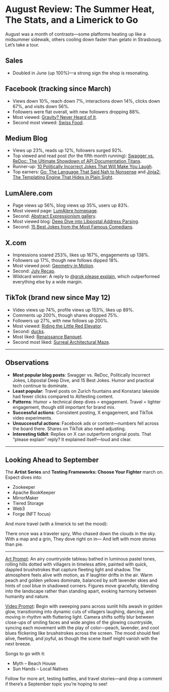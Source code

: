 # August Review: The Summer Heat, The Stats, and a Limerick to Go

August was a month of contrasts—some platforms heating up like a midsummer sidewalk, others cooling down faster than gelato in Strasbourg. Let’s take a tour.

## Sales

* Doubled in June (up 100%)—a strong sign the shop is resonating.

## Facebook (tracking since March)

* Views down 10%, reach down 7%, interactions down 14%, clicks down 67%, and visits down 56%.
* Followers were flat overall, with new followers dropping 88%.
* Most viewed: [Gravity? Never Heard of It](https://fb.watch/BVZj6dUTmJ/).
* Second most viewed: [Swiss Food](https://www.facebook.com/DaveLumAI/posts/pfbid0Td6LbsixUDR54AFLdPyuZJom662YozAXqiaNWp242QKXRxbh4ePGT33yvtbAk4qWl?__cft__[0]=AZWen0ywcfXmi51OiZCxymkc6MTs0fLo-iKxE6ASACfVZlKxlZOttGuEC8xkR9GjwmJxlIOKz4LB--6KTYvA1wIRPnTarW1aNZxrPobJaPoQbocFO_iHB2T5xYo9TO2XI1NzZ2UCX1VklQWBWQ7vg50P&__tn__=%2CO%2CP-R).

## Medium Blog

* Views up 23%, reads up 12%, followers surged 92%.
* Top viewed and read post (for the fifth month running): [Swagger vs. ReDoc: The Ultimate Showdown of API Documentation Titans](https://medium.com/@DaveLumAI/swagger-vs-redoc-the-ultimate-showdown-of-api-documentation-titans-6424e5967538).
* Runner-up: [10 Politically Incorrect Jokes That Will Make You Laugh](https://medium.com/@DaveLumAI/10-politically-incorrect-jokes-that-will-make-you-laugh-22ca82a8aa40).
* Top earners: [Go: The Language That Said Nah to Nonsense](https://blog.stackademic.com/go-the-language-that-said-nah-to-nonsense-894293a343c0) and [Jinja2: The Templating Engine That Hides in Plain Sight](https://medium.com/@DaveLumAI/jinja2-the-templating-engine-that-hides-in-plain-sight-0debdbe6076b).

## LumAIere.com

* Page views up 56%, blog views up 35%, users up 83%.
* Most viewed page: [LumAIere homepage](https://lumaiere.com/).
* Second: [Abstract Expressionism gallery](https://lumaiere.com/?gallery=abstract-expressionism).
* Most viewed blog: [Deep Dive into Libpostal Address Parsing](https://blog.lumaiere.com/deep-dive-into-libpostal-address-parsing-formatting-magic/).
* Second: [15 Best Jokes from the Most Famous Comedians](https://blog.lumaiere.com/the-15-best-jokes-from-the-most-famous-comedians-of-all-time/).

## X.com

* Impressions soared 253%, likes up 167%, engagements up 138%.
* Followers up 17%, though new follows dipped 18%.
* Most viewed post: [Geometry in Motion](https://x.com/DaveLumAI/status/1960741171551969325).
* Second: [July Recap](https://x.com/DaveLumAI/status/1951838124448850243).
* Wildcard winner: A reply to [@grok please explain](https://x.com/DaveLumAI/status/1955423045461717370), which outperformed everything else by a wide margin.

## TikTok (brand new since May 12)

* Video views up 74%, profile views up 153%, likes up 89%.
* Comments up 200%, though shares dropped 75%.
* Followers up 27%, with new follows up 200%.
* Most viewed: [Riding the Little Red Elevator](https://www.tiktok.com/@davelumai/video/7539485534029106463).
* Second: [ducks](https://www.tiktok.com/@davelumai/video/7543715037257452831).
* Most liked: [Renaissance Banquet](https://www.tiktok.com/@davelumai/video/7537512536254450974).
* Second most liked: [Surreal Architectural Maze](https://www.tiktok.com/@davelumai/video/7536952686621494559).

---

## Observations

* **Most popular blog posts**: Swagger vs. ReDoc, Politically Incorrect Jokes, Libpostal Deep Dive, and 15 Best Jokes. Humor and practical tech continue to dominate.
* **Least popular**: Travel posts on Zurich fountains and Konstanz lakeside had fewer clicks compared to AI/testing content.
* **Patterns**: Humor + technical deep dives = engagement. Travel = lighter engagement, though still important for brand mix.
* **Successful actions**: Consistent posting, X engagement, and TikTok video experiments.
* **Unsuccessful actions**: Facebook ads or content—numbers fell across the board there. Shares on TikTok also need adjusting.
* **Interesting tidbit**: Replies on X can outperform original posts. That “please explain” reply? It explained itself—loud and clear.

---

## Looking Ahead to September

The **Artist Series** and **Testing Frameworks: Choose Your Fighter** march on. Expect dives into:

* Zookeeper
* Apache BookKeeper
* MirrorMaker
* Tiered Storage
* Web3
* Forge (NFT focus)

And more travel (with a limerick to set the mood):

There once was a traveler spry,
Who chased down the clouds in the sky.
With a map and a grin,
They dove right on in—
And left with more stories than pie.

---

[Art Prompt](https://lumaiere.com/?gallery=impressionist8):
An airy countryside tableau bathed in luminous pastel tones, rolling hills dotted with villagers in timeless attire, painted with quick, dappled brushstrokes that capture fleeting light and shadow. The atmosphere feels alive with motion, as if laughter drifts in the air. Warm peach and golden yellows dominate, balanced by soft lavender skies and hints of cool blue in shadowed corners. Figures move gracefully, blending into the landscape rather than standing apart, evoking harmony between humanity and nature.

[Video Prompt](https://www.tiktok.com/@davelumai/video/7546431348098026782):
Begin with sweeping pans across sunlit hills awash in golden glow, transitioning into dynamic cuts of villagers laughing, dancing, and moving in rhythm with fluttering light. Camera shifts softly blur between close-ups of smiling faces and wide angles of the glowing countryside, syncing each movement with the play of color—peach, lavender, and cool blues flickering like brushstrokes across the screen. The mood should feel alive, fleeting, and joyful, as though the scene itself might vanish with the next breeze.

Songs to go with it:

* Myth – Beach House
* Sun Hands – Local Natives

Follow for more art, testing battles, and travel stories—and drop a comment if there’s a September topic you’re hoping to see!
